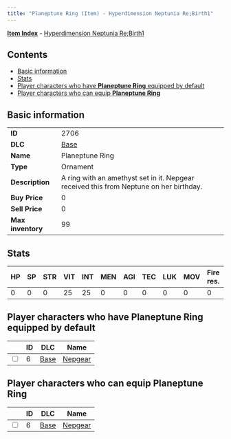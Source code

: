 ```yaml
---
title: "Planeptune Ring (Item) - Hyperdimension Neptunia Re;Birth1"
---
```


[**Item Index**](/neptunia/rb1/item/index.html) - [Hyperdimension Neptunia Re;Birth1](/neptunia/rb1)

## Contents

- [Basic information](#basic-information)
- [Stats](#stats)
- [Player characters who have **Planeptune Ring** equipped by default](#player-characters-who-have-planeptune-ring-equipped-by-default)
- [Player characters who can equip **Planeptune Ring**](#player-characters-who-can-equip-planeptune-ring)

## Basic information

|   |   |
| -- | -- |
| **ID** | 2706 |
| **DLC** | [Base](/neptunia/rb1/dlc/1-base.html) |
| **Name** | Planeptune Ring |
| **Type** | Ornament |
| **Description** | A ring with an amethyst set in it. Nepgear received this from Neptune on her birthday. |
| **Buy Price** | 0 |
| **Sell Price** | 0 |
| **Max inventory** | 99 |


## Stats

| HP | SP | STR | VIT | INT | MEN | AGI | TEC | LUK | MOV | Fire res. | Ice res. | Wind res. | Lightning res. |
| -- | -- | --- | --- | --- | --- | --- | --- | --- | --- | --------- | -------- | --------- | -------------- |
| 0 | 0 | 0 | 25 | 25 | 0 | 0 | 0 | 0 | 0 | 0 | 0 | 0 | 0 |


## Player characters who have **Planeptune Ring** equipped by default

|    | ID | DLC | Name |
| -- | -- | --- | ---- |
| <input type="checkbox" id="rb1-player-1-6" class="trackbox" /> | 6 | [Base](/neptunia/rb1/dlc/1-base.html) | [Nepgear](/neptunia/rb1/player/1-6-nepgear.html) |


## Player characters who can equip **Planeptune Ring**

|    | ID | DLC | Name |
| -- | -- | --- | ---- |
| <input type="checkbox" id="rb1-player-1-6" class="trackbox" /> | 6 | [Base](/neptunia/rb1/dlc/1-base.html) | [Nepgear](/neptunia/rb1/player/1-6-nepgear.html) |
